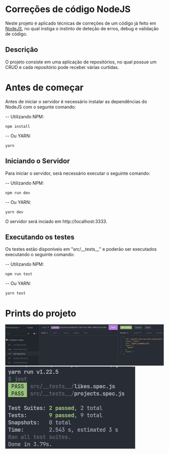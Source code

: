 # Correções de código NodeJS

Neste projeto é aplicado técnicas de correções de um código já feito em [NodeJS](https://nodejs.org/en/), no qual instiga o instinto de deteção de erros, debug e validação de código.

## Descrição

O projeto consiste em uma aplicação de repositórios, no qual possue um CRUD e cada repositório pode receber várias curtidas.

# Antes de começar

Antes de iniciar o servidor é necessário instalar as dependências do NodeJS com o segunte comando:

-- Utilizando NPM:
```
npm install
```

-- Ou YARN:
```
yarn
```

## Iniciando o Servidor

Para iniciar o servidor, será necessário executar o seguinte comando:

-- Utilizando NPM:
```
npm run dev
```

-- Ou YARN:
```
yarn dev
```

O servidor será inciado em http://localhost:3333.

## Executando os testes

Os testes estão disponíveis em "src/_\_tests__" e poderão ser executados executando o seguinte comando:

-- Utilizando NPM:
```
npm run test
```

-- Ou YARN:
```
yarn test
```

# Prints do projeto

![Like repository request](https://github.com/EduardoAlcebiades/desafio-corrigindo-codigo/blob/main/assets/images/like-repository.jpg?raw=true)
![Tests running](https://github.com/EduardoAlcebiades/desafio-corrigindo-codigo/blob/main/assets/images/tests.jpg?raw=true)
